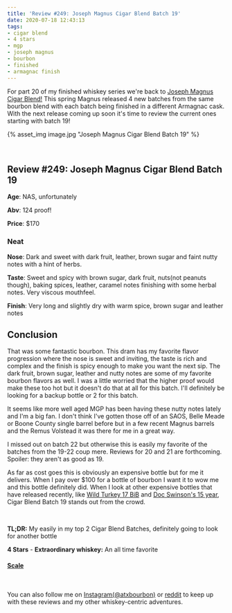 ```yaml
---
title: 'Review #249: Joseph Magnus Cigar Blend Batch 19'
date: 2020-07-18 12:43:13
tags:
- cigar blend
- 4 stars
- mgp
- joseph magnus
- bourbon
- finished
- armagnac finish
---
```


For part 20 of my finished whiskey series we're back to [Joseph Magnus Cigar Blend!](https://atxbourbon.com/tags/cigar-blend/) This spring Magnus released 4 new batches from the same bourbon blend with each batch being finished in a different Armagnac cask. With the next release coming up soon it's time to review the current ones starting with batch 19!


{% asset_img image.jpg "Joseph Magnus Cigar Blend Batch 19" %}

&nbsp;

## Review #249: Joseph Magnus Cigar Blend Batch 19 
**Age**: NAS, unfortunately

**Abv**: 124 proof!

**Price**: $170

### Neat
**Nose**: Dark and sweet with dark fruit, leather, brown sugar and faint nutty notes with a hint of herbs.

**Taste**: Sweet and spicy with brown sugar, dark fruit, nuts(not peanuts though), baking spices, leather, caramel notes finishing with some herbal notes. Very viscous mouthfeel.

**Finish**: Very long and slightly dry with warm spice, brown sugar and leather notes

## Conclusion

That was some fantastic bourbon. This dram has my favorite flavor progression where the nose is sweet and inviting, the taste is rich and complex and the finish is spicy enough to make you want the next sip. The dark fruit, brown sugar, leather and nutty notes are some of my favorite bourbon flavors as well. I was a little worried that the higher proof would make these too hot but it doesn't do that at all for this batch. I'll definitely be looking for a backup bottle or 2 for this batch.

It seems like more well aged MGP has been having these nutty notes lately and I'm a big fan. I don't think I've gotten those off of an SAOS, Belle Meade or Boone County single barrel before but in a few recent Magnus barrels and the Remus Volstead it was there for me in a great way.

I missed out on batch 22 but otherwise this is easily my favorite of the batches from the 19-22 coup mere. Reviews for 20 and 21 are forthcoming. Spoiler: they aren't as good as 19.

As far as cost goes this is obviously an expensive bottle but for me it delivers. When I pay over $100 for a bottle of bourbon I want it to wow me and this bottle definitely did. When I look at other expensive bottles that have released recently, like [Wild Turkey 17 BiB](https://atxbourbon.com/2020/07/07/Review-247-Wild-Turkey-Master-s-Keep-17-Year-Bottled-in-Bond/) and [Doc Swinson's 15 year](https://atxbourbon.com/2020/04/30/Review-229-Doc-Swinson-s-15-Year/), Cigar Blend Batch 19 stands out from the crowd.

&nbsp;

**TL;DR:** My easily in my top 2 Cigar Blend Batches, definitely going to look for another bottle


**4 Stars** - **Extraordinary whiskey:** An all time favorite


#### [Scale](http://atxbourbon.com/Scale/)

&nbsp;

You can also follow me on [Instagram(@atxbourbon)](https://www.instagram.com/atxbourbon/) or [reddit](https://www.reddit.com/r/atxbourbon/) to keep up with these reviews and my other whiskey-centric adventures.
